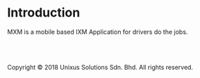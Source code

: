 # Introduction

MXM is a mobile based IXM Application for drivers do the jobs.
<br>
</br>
<br>
</br>

Copyright © 2018 Unixus Solutions Sdn. Bhd. All rights reserved.

